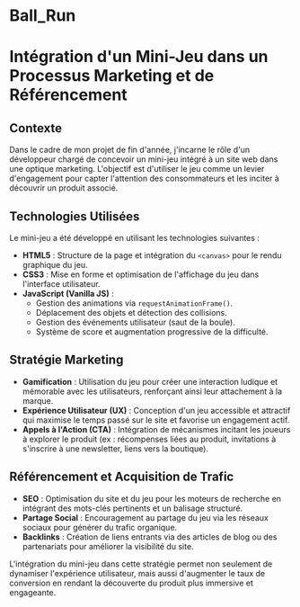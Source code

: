 # Ball_Run

# Intégration d'un Mini-Jeu dans un Processus Marketing et de Référencement

## Contexte  
Dans le cadre de mon projet de fin d'année, j'incarne le rôle d'un développeur chargé de concevoir un mini-jeu intégré à un site web dans une optique marketing. L'objectif est d'utiliser le jeu comme un levier d'engagement pour capter l'attention des consommateurs et les inciter à découvrir un produit associé.

## Technologies Utilisées  
Le mini-jeu a été développé en utilisant les technologies suivantes :  
- **HTML5** : Structure de la page et intégration du `<canvas>` pour le rendu graphique du jeu.  
- **CSS3** : Mise en forme et optimisation de l'affichage du jeu dans l'interface utilisateur.  
- **JavaScript (Vanilla JS)** :  
  - Gestion des animations via `requestAnimationFrame()`.  
  - Déplacement des objets et détection des collisions.  
  - Gestion des événements utilisateur (saut de la boule).  
  - Système de score et augmentation progressive de la difficulté.  

## Stratégie Marketing  
- **Gamification** : Utilisation du jeu pour créer une interaction ludique et mémorable avec les utilisateurs, renforçant ainsi leur attachement à la marque.  
- **Expérience Utilisateur (UX)** : Conception d'un jeu accessible et attractif qui maximise le temps passé sur le site et favorise un engagement actif.  
- **Appels à l'Action (CTA)** : Intégration de mécanismes incitant les joueurs à explorer le produit (ex : récompenses liées au produit, invitations à s'inscrire à une newsletter, liens vers la boutique).  

## Référencement et Acquisition de Trafic  
- **SEO** : Optimisation du site et du jeu pour les moteurs de recherche en intégrant des mots-clés pertinents et un balisage structuré.  
- **Partage Social** : Encouragement au partage du jeu via les réseaux sociaux pour générer du trafic organique.  
- **Backlinks** : Création de liens entrants via des articles de blog ou des partenariats pour améliorer la visibilité du site.  

L'intégration du mini-jeu dans cette stratégie permet non seulement de dynamiser l'expérience utilisateur, mais aussi d'augmenter le taux de conversion en rendant la découverte du produit plus immersive et engageante.
